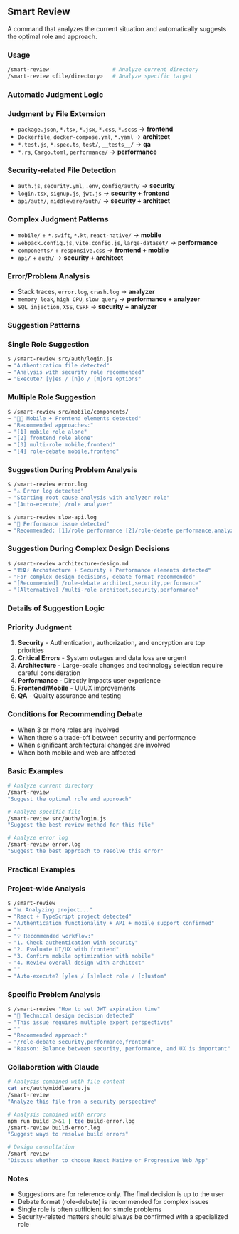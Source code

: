 ## Smart Review

A command that analyzes the current situation and automatically suggests the optimal role and approach.

### Usage

```bash
/smart-review                    # Analyze current directory
/smart-review <file/directory>   # Analyze specific target
```

### Automatic Judgment Logic

### Judgment by File Extension

- `package.json`, `*.tsx`, `*.jsx`, `*.css`, `*.scss` → **frontend**
- `Dockerfile`, `docker-compose.yml`, `*.yaml` → **architect**
- `*.test.js`, `*.spec.ts`, `test/`, `__tests__/` → **qa**
- `*.rs`, `Cargo.toml`, `performance/` → **performance**

### Security-related File Detection

- `auth.js`, `security.yml`, `.env`, `config/auth/` → **security**
- `login.tsx`, `signup.js`, `jwt.js` → **security + frontend**
- `api/auth/`, `middleware/auth/` → **security + architect**

### Complex Judgment Patterns

- `mobile/` + `*.swift`, `*.kt`, `react-native/` → **mobile**
- `webpack.config.js`, `vite.config.js`, `large-dataset/` → **performance**
- `components/` + `responsive.css` → **frontend + mobile**
- `api/` + `auth/` → **security + architect**

### Error/Problem Analysis

- Stack traces, `error.log`, `crash.log` → **analyzer**
- `memory leak`, `high CPU`, `slow query` → **performance + analyzer**
- `SQL injection`, `XSS`, `CSRF` → **security + analyzer**

### Suggestion Patterns

### Single Role Suggestion

```bash
$ /smart-review src/auth/login.js
→ "Authentication file detected"
→ "Analysis with security role recommended"
→ "Execute? [y]es / [n]o / [m]ore options"
```

### Multiple Role Suggestion

```bash
$ /smart-review src/mobile/components/
→ "📱🎨 Mobile + Frontend elements detected"
→ "Recommended approaches:"
→ "[1] mobile role alone"
→ "[2] frontend role alone"
→ "[3] multi-role mobile,frontend"
→ "[4] role-debate mobile,frontend"
```

### Suggestion During Problem Analysis

```bash
$ /smart-review error.log
→ "⚠️ Error log detected"
→ "Starting root cause analysis with analyzer role"
→ "[Auto-execute] /role analyzer"

$ /smart-review slow-api.log
→ "🐌 Performance issue detected"
→ "Recommended: [1]/role performance [2]/role-debate performance,analyzer"
```

### Suggestion During Complex Design Decisions

```bash
$ /smart-review architecture-design.md
→ "🏗️🔒⚡ Architecture + Security + Performance elements detected"
→ "For complex design decisions, debate format recommended"
→ "[Recommended] /role-debate architect,security,performance"
→ "[Alternative] /multi-role architect,security,performance"
```

### Details of Suggestion Logic

### Priority Judgment

1. **Security** - Authentication, authorization, and encryption are top priorities
2. **Critical Errors** - System outages and data loss are urgent
3. **Architecture** - Large-scale changes and technology selection require careful consideration
4. **Performance** - Directly impacts user experience
5. **Frontend/Mobile** - UI/UX improvements
6. **QA** - Quality assurance and testing

### Conditions for Recommending Debate

- When 3 or more roles are involved
- When there's a trade-off between security and performance
- When significant architectural changes are involved
- When both mobile and web are affected

### Basic Examples

```bash
# Analyze current directory
/smart-review
"Suggest the optimal role and approach"

# Analyze specific file
/smart-review src/auth/login.js
"Suggest the best review method for this file"

# Analyze error log
/smart-review error.log
"Suggest the best approach to resolve this error"
```

### Practical Examples

### Project-wide Analysis

```bash
$ /smart-review
→ "📊 Analyzing project..."
→ "React + TypeScript project detected"
→ "Authentication functionality + API + mobile support confirmed"
→ ""
→ "💡 Recommended workflow:"
→ "1. Check authentication with security"
→ "2. Evaluate UI/UX with frontend"
→ "3. Confirm mobile optimization with mobile"
→ "4. Review overall design with architect"
→ ""
→ "Auto-execute? [y]es / [s]elect role / [c]ustom"
```

### Specific Problem Analysis

```bash
$ /smart-review "How to set JWT expiration time"
→ "🤔 Technical design decision detected"
→ "This issue requires multiple expert perspectives"
→ ""
→ "Recommended approach:"
→ "/role-debate security,performance,frontend"
→ "Reason: Balance between security, performance, and UX is important"
```

### Collaboration with Claude

```bash
# Analysis combined with file content
cat src/auth/middleware.js
/smart-review
"Analyze this file from a security perspective"

# Analysis combined with errors
npm run build 2>&1 | tee build-error.log
/smart-review build-error.log
"Suggest ways to resolve build errors"

# Design consultation
/smart-review
"Discuss whether to choose React Native or Progressive Web App"
```

### Notes

- Suggestions are for reference only. The final decision is up to the user
- Debate format (role-debate) is recommended for complex issues
- Single role is often sufficient for simple problems
- Security-related matters should always be confirmed with a specialized role
